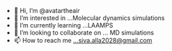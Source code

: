 - 👋 Hi, I’m @avatartheair
- 👀 I’m interested in ...Molecular dynamics simulations
- 🌱 I’m currently learning ...LAAMPS
- 💞️ I’m looking to collaborate on ... MD simulations
- 📫 How to reach me ...siva.alla2028@gmail.com

<!---
avatartheair/avatartheair is a ✨ special ✨ repository because its `README.md` (this file) appears on your GitHub profile.
You can click the Preview link to take a look at your changes.
--->
